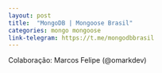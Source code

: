 ```yaml
---
layout: post
title:  "MongoDB | Mongoose Brasil"
categories: mongo mongoose
link-telegram: https://t.me/mongodbbrasil
---
```

Colaboração: Marcos Felipe (@omarkdev)
